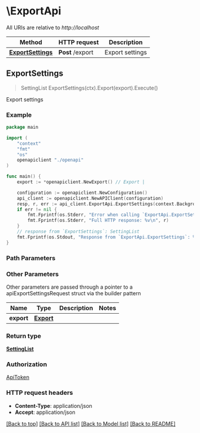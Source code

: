 # \ExportApi

All URIs are relative to *http://localhost*

Method | HTTP request | Description
------------- | ------------- | -------------
[**ExportSettings**](ExportApi.md#ExportSettings) | **Post** /export | Export settings



## ExportSettings

> SettingList ExportSettings(ctx).Export(export).Execute()

Export settings



### Example

```go
package main

import (
    "context"
    "fmt"
    "os"
    openapiclient "./openapi"
)

func main() {
    export := *openapiclient.NewExport() // Export | 

    configuration := openapiclient.NewConfiguration()
    api_client := openapiclient.NewAPIClient(configuration)
    resp, r, err := api_client.ExportApi.ExportSettings(context.Background()).Export(export).Execute()
    if err != nil {
        fmt.Fprintf(os.Stderr, "Error when calling `ExportApi.ExportSettings``: %v\n", err)
        fmt.Fprintf(os.Stderr, "Full HTTP response: %v\n", r)
    }
    // response from `ExportSettings`: SettingList
    fmt.Fprintf(os.Stdout, "Response from `ExportApi.ExportSettings`: %v\n", resp)
}
```

### Path Parameters



### Other Parameters

Other parameters are passed through a pointer to a apiExportSettingsRequest struct via the builder pattern


Name | Type | Description  | Notes
------------- | ------------- | ------------- | -------------
 **export** | [**Export**](Export.md) |  | 

### Return type

[**SettingList**](SettingList.md)

### Authorization

[ApiToken](../README.md#ApiToken)

### HTTP request headers

- **Content-Type**: application/json
- **Accept**: application/json

[[Back to top]](#) [[Back to API list]](../README.md#documentation-for-api-endpoints)
[[Back to Model list]](../README.md#documentation-for-models)
[[Back to README]](../README.md)

